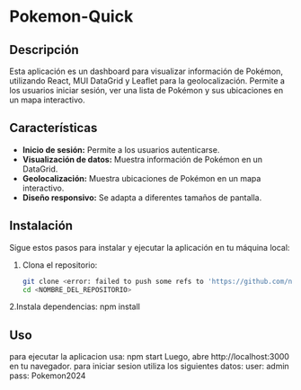 # Pokemon-Quick

## Descripción
Esta aplicación es un dashboard para visualizar información de Pokémon, utilizando React, MUI DataGrid y Leaflet para la geolocalización. Permite a los usuarios iniciar sesión, ver una lista de Pokémon y sus ubicaciones en un mapa interactivo.

## Características
- **Inicio de sesión:** Permite a los usuarios autenticarse.
- **Visualización de datos:** Muestra información de Pokémon en un DataGrid.
- **Geolocalización:** Muestra ubicaciones de Pokémon en un mapa interactivo.
- **Diseño responsivo:** Se adapta a diferentes tamaños de pantalla.

## Instalación
Sigue estos pasos para instalar y ejecutar la aplicación en tu máquina local:
1. Clona el repositorio:
   ```bash
   git clone <error: failed to push some refs to 'https://github.com/narenvoos/Pokemon-Quick.git'>
   cd <NOMBRE_DEL_REPOSITORIO>
2.Instala dependencias:
    npm install
## Uso
para ejecutar la aplicacion usa:
  npm start
Luego, abre http://localhost:3000 en tu navegador.
para iniciar sesion utiliza los siguientes datos:
    user: admin
    pass: Pokemon2024
